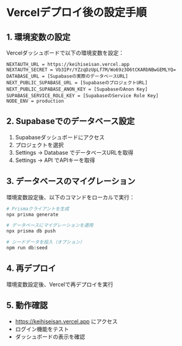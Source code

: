 # Vercelデプロイ後の設定手順

## 1. 環境変数の設定

Vercelダッシュボードで以下の環境変数を設定：

```
NEXTAUTH_URL = https://keihiseisan.vercel.app
NEXTAUTH_SECRET = Vb3IPr/YZzqDzUpLf7M/Wo69z3O6tCKARbNBwGEMLYQ=
DATABASE_URL = [Supabaseの実際のデータベースURL]
NEXT_PUBLIC_SUPABASE_URL = [SupabaseのプロジェクトURL]
NEXT_PUBLIC_SUPABASE_ANON_KEY = [SupabaseのAnon Key]
SUPABASE_SERVICE_ROLE_KEY = [SupabaseのService Role Key]
NODE_ENV = production
```

## 2. Supabaseでのデータベース設定

1. Supabaseダッシュボードにアクセス
2. プロジェクトを選択
3. Settings → Database でデータベースURLを取得
4. Settings → API でAPIキーを取得

## 3. データベースのマイグレーション

環境変数設定後、以下のコマンドをローカルで実行：

```bash
# Prismaクライアントを生成
npx prisma generate

# データベースにマイグレーションを適用
npx prisma db push

# シードデータを投入（オプション）
npm run db:seed
```

## 4. 再デプロイ

環境変数設定後、Vercelで再デプロイを実行

## 5. 動作確認

- https://keihiseisan.vercel.app にアクセス
- ログイン機能をテスト
- ダッシュボードの表示を確認
